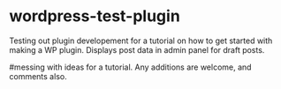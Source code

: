 # wordpress-test-plugin
Testing out plugin developement for a tutorial on how to get started with making a WP plugin. Displays post data in admin panel for draft posts.

#messing with ideas for a tutorial. Any additions are welcome, and comments also.
